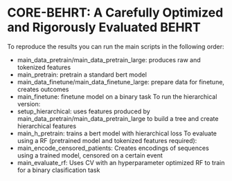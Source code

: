 # CORE-BEHRT: A Carefully Optimized and Rigorously Evaluated BEHRT

To reproduce the results you can run the main scripts in the following order:
-   main_data_pretrain/main_data_pretrain_large: produces raw and tokenized features
-   main_pretrain: pretrain a standard bert model
-   main_data_finetune/main_data_finetune_large: prepare data for finetune, creates outcomes
-   main_finetune: finetune model on a binary task 
To run the hierarchical version:
- setup_hierarchical: uses features produced by main_data_pretrain/main_data_pretrain_large to build a tree and create hierarchical features
- main_h_pretrain: trains a bert model with hierarchical loss
To evaluate using a RF (pretrained model and tokenized features required):
- main_encode_censored_patients: Creates encodings of sequences using a trained model, censored on a certain event
- main_evaluate_rf: Uses CV with an hyperparameter optimized RF to train for a binary clasification task 
  
